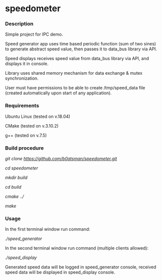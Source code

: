 # speedometer

### Description

Simple project for IPC demo.

Speed generator app uses time based periodic function (sum of two sines) to generate abstract speed value, then passes it to data_bus library via API.

Speed displays receives speed value from data_bus library via API, and displays it in console.

Library uses shared memory mechanism for data exchange & mutex synchronization.

User must have permissions to be able to create /tmp/speed_data file (created automatically upon start of any application).

### Requirements

Ubuntu Linux (tested on v.18.04)

CMake (tested on v.3.10.2) 

g++ (tested on v.7.5)

### Build procedure

*git clone https://github.com/b0atsman/speedometer.git*

*cd speedometer*

*mkdir build*

*cd build*

*cmake ../*

*make*

### Usage

In the first terminal window run command:

*./speed_generator*

In the second terminal window run command (multiple clients allowed):

*./speed_display*
  
Generated speed data will be logged in speed_generator console, received speed data will be displayed in speed_display console.
  
